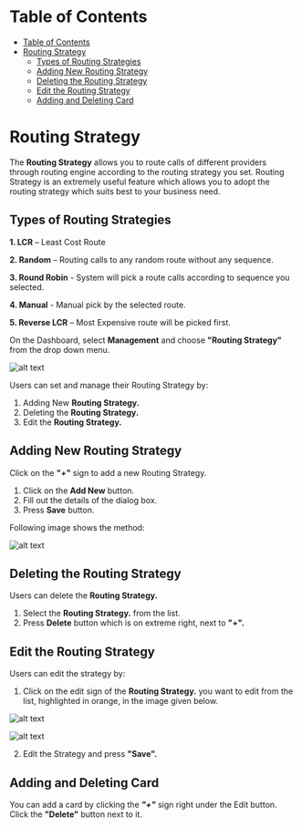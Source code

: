 # Table of Contents

* [Table of Contents](#table-of-contents)
* [Routing Strategy](#routing-strategy)
    * [Types of Routing Strategies](#types-of-routing-strategies)
    * [Adding New Routing Strategy](#adding-new-routing-strategy)
    * [Deleting the Routing Strategy](#deleting-the-routing-strategy)
    * [Edit the Routing Strategy](#edit-the-routing-strategy)
    * [Adding and Deleting Card](#adding-and-deleting-card)


# Routing Strategy

The **Routing Strategy** allows you to route calls of different providers through routing engine according to the routing strategy you set. Routing Strategy is an extremely useful feature which allows you to adopt the routing strategy which suits best to your business need.

## Types of Routing Strategies

**1. LCR** – Least Cost Route

**2. Random** – Routing calls to any random route without any sequence.

**3. Round Robin** - System will pick a route calls according to sequence you selected.
  
**4. Manual** - Manual pick by the selected route.
  
**5. Reverse LCR** – Most Expensive route will be picked first.

On the Dashboard, select **Management** and choose **"Routing Strategy"** from the drop down menu.

![alt text][routing-dashboard-new]

Users can set and manage their Routing Strategy by:
 
1. Adding New **Routing Strategy.**
2. Deleting the **Routing Strategy.**
3. Edit the **Routing Strategy.**

## Adding New Routing Strategy

Click on the **"+"** sign to add a new Routing Strategy.

1. Click on the **Add New** button.  
2. Fill out the details of the dialog box.
3. Press **Save** button.

Following image shows the method:

![alt text][edit-routing]

## Deleting the Routing Strategy

Users can delete the **Routing Strategy.**
1. Select the **Routing Strategy.** from the list.
2. Press **Delete** button which is on extreme right, next to **"+".**

## Edit the Routing Strategy
Users can edit the strategy by:

1. Click on the edit sign of the **Routing Strategy.** you want to edit from the list, highlighted in orange, in the image given below.  

![alt text][routing-strategy]

![alt text][edit-routing-strategy]

2. Edit the Strategy and press **"Save".**

## Adding and Deleting Card

You can add a card by clicking the **_"+"_** sign right under the Edit button. Click the **"Delete"** button next to it.

[routing-dashboard-new]: https://raw.githubusercontent.com/digipigeon/connexcs-user-docs/master/img/routing-dashboard-new.png "routing-dashboard"

[edit-routing]: https://raw.githubusercontent.com/digipigeon/connexcs-user-docs/master/img/edit-routing.png "edit-routing"

[routing-strategy]: https://raw.githubusercontent.com/digipigeon/connexcs-user-docs/master/img/routing-strategy.png "routing-strategy"

[edit-routing-strategy]: https://raw.githubusercontent.com/digipigeon/connexcs-user-docs/master/img/edit-routing-strategy.png "edit-routing-strategy"
